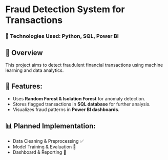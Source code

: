 # Fraud Detection System for Transactions
### 🚀 Technologies Used: Python, SQL, Power BI

## 📖 Overview
This project aims to detect fraudulent financial transactions using machine learning and data analytics.

## 🔹 Features:
- Uses **Random Forest & Isolation Forest** for anomaly detection.
- Stores flagged transactions in **SQL database** for further analysis.
- Visualizes fraud patterns in **Power BI dashboards**.

## 📊 Planned Implementation:
- Data Cleaning & Preprocessing ✅
- Model Training & Evaluation 🔄
- Dashboard & Reporting 🔄
